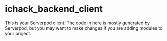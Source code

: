 # ichack_backend_client

This is your Serverpod client. The code in here is mostly generated by
Serverpod, but you may want to make changes if you are adding modules to your
project.
